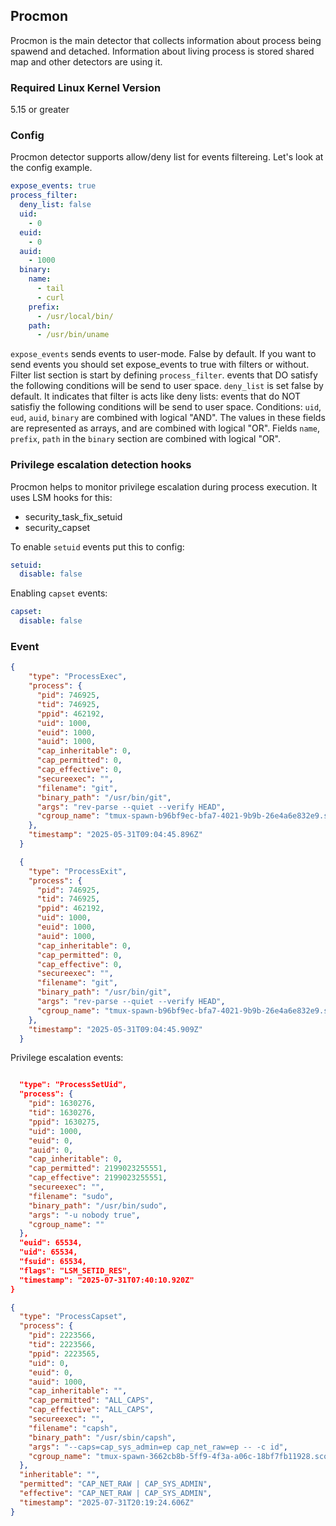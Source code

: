 ## Procmon

Procmon is the main detector that collects information about process being spawend and detached.
Information about living process is stored shared map and other detectors are using it.

### Required Linux Kernel Version

5.15 or greater

### Config

Procmon detector supports allow/deny list for events filtereing. Let's look at the config example.

```yaml
expose_events: true
process_filter:
  deny_list: false
  uid:
    - 0
  euid:
    - 0
  auid:
    - 1000
  binary:
    name:
      - tail
      - curl
    prefix:
      - /usr/local/bin/
    path:
      - /usr/bin/uname
```

`expose_events` sends events to user-mode. False by default.
If you want to send events you should set expose_events to true with filters or without.
Filter list section is start by defining `process_filter`.
events that DO satisfy the following conditions will be send to user space.
`deny_list` is set false by default. It indicates that filter is acts like deny lists:
events that do NOT satisfiy the following conditions will be
send to user space. Conditions: `uid`, `eud`, `auid`, `binary` are combined with logical "AND".
The values in these fields are represented as arrays, and are combined with
logical "OR". Fields `name`, `prefix`, `path` in the `binary` section are combined with logical "OR".

### Privilege escalation detection hooks

Procmon helps to monitor privilege escalation during process execution. It uses LSM hooks for this:

* security_task_fix_setuid
* security_capset

To enable `setuid` events put this to config:

```yaml
setuid:
  disable: false
```

Enabling `capset` events:

```yaml
capset:
  disable: false
```

### Event

```json
{
    "type": "ProcessExec",
    "process": {
      "pid": 746925,
      "tid": 746925,
      "ppid": 462192,
      "uid": 1000,
      "euid": 1000,
      "auid": 1000,
      "cap_inheritable": 0,
      "cap_permitted": 0,
      "cap_effective": 0,
      "secureexec": "",
      "filename": "git",
      "binary_path": "/usr/bin/git",
      "args": "rev-parse --quiet --verify HEAD",
      "cgroup_name": "tmux-spawn-b96bf9ec-bfa7-4021-9b9b-26e4a6e832e9.scope"
    },
    "timestamp": "2025-05-31T09:04:45.896Z"
  }
```
```json
  {
    "type": "ProcessExit",
    "process": {
      "pid": 746925,
      "tid": 746925,
      "ppid": 462192,
      "uid": 1000,
      "euid": 1000,
      "auid": 1000,
      "cap_inheritable": 0,
      "cap_permitted": 0,
      "cap_effective": 0,
      "secureexec": "",
      "filename": "git",
      "binary_path": "/usr/bin/git",
      "args": "rev-parse --quiet --verify HEAD",
      "cgroup_name": "tmux-spawn-b96bf9ec-bfa7-4021-9b9b-26e4a6e832e9.scope"
    },
    "timestamp": "2025-05-31T09:04:45.909Z"
  }
```

Privilege escalation events:

```json

  "type": "ProcessSetUid",
  "process": {
    "pid": 1630276,
    "tid": 1630276,
    "ppid": 1630275,
    "uid": 1000,
    "euid": 0,
    "auid": 0,
    "cap_inheritable": 0,
    "cap_permitted": 2199023255551,
    "cap_effective": 2199023255551,
    "secureexec": "",
    "filename": "sudo",
    "binary_path": "/usr/bin/sudo",
    "args": "-u nobody true",
    "cgroup_name": ""
  },
  "euid": 65534,
  "uid": 65534,
  "fsuid": 65534,
  "flags": "LSM_SETID_RES",
  "timestamp": "2025-07-31T07:40:10.920Z"
}
```

```json
{
  "type": "ProcessCapset",
  "process": {
    "pid": 2223566,
    "tid": 2223566,
    "ppid": 2223565,
    "uid": 0,
    "euid": 0,
    "auid": 1000,
    "cap_inheritable": "",
    "cap_permitted": "ALL_CAPS",
    "cap_effective": "ALL_CAPS",
    "secureexec": "",
    "filename": "capsh",
    "binary_path": "/usr/sbin/capsh",
    "args": "--caps=cap_sys_admin=ep cap_net_raw=ep -- -c id",
    "cgroup_name": "tmux-spawn-3662cb8b-5ff9-4f3a-a06c-18bf7fb11928.scope"
  },
  "inheritable": "",
  "permitted": "CAP_NET_RAW | CAP_SYS_ADMIN",
  "effective": "CAP_NET_RAW | CAP_SYS_ADMIN",
  "timestamp": "2025-07-31T20:19:24.606Z"
}
```